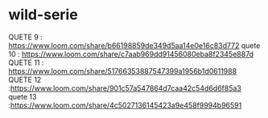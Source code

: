 # wild-serie

 QUETE 9 : https://www.loom.com/share/b66198859de349d5aa14e0e16c83d772
quete 10 : https://www.loom.com/share/c7aab969dd91456080eba8f2345e887d
QUETE 11 : https://www.loom.com/share/51766353887547399a1956b1d0611988
QUETE 12 :https://www.loom.com/share/901c57a547864d7caa42c54d6d6f85a3
quete 13 :https://www.loom.com/share/4c5027136145423a9e458f9994b96591
